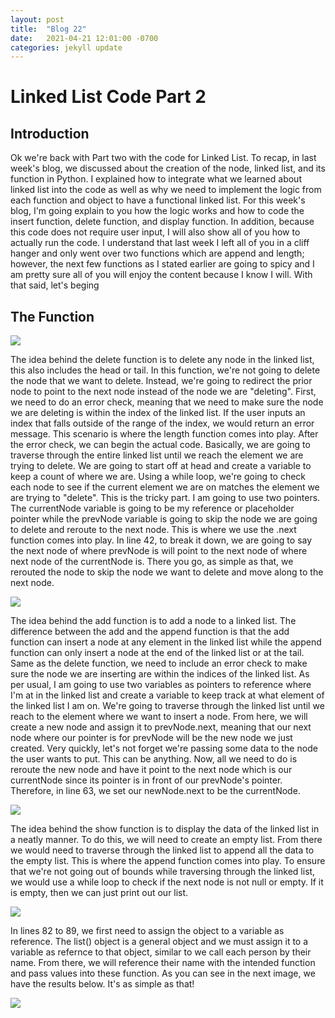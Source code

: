 ```yaml
---
layout: post
title:  "Blog 22"
date:   2021-04-21 12:01:00 -0700
categories: jekyll update
---
```


<h1><b>Linked List Code Part 2</b></h1>

<h2><b>Introduction</b></h2>
<p>Ok we're back with Part two with the code for Linked List. To recap, in last week's blog, we discussed about the creation of the node, linked list, and its function in Python. I explained how to integrate what we learned about linked list into the code as well as why we need to implement the logic from each function and object to have a functional linked list. For this week's blog, I'm going explain to you how the logic works and how to code the insert function, delete function, and display function. In addition, because this code does not require user input, I will also show all of you how to actually run the code. I understand that last week I left all of you in a cliff hanger and only went over two functions which are append and length; however, the next few functions as I stated earlier are going to spicy and I am pretty sure all of you will enjoy the content because I know I will. With that said, let's beging
</p>

<h2><b>The Function</b></h2>
<img src="https://i.gyazo.com/9c89d4750eca8ccd0adfc76925f92330.png">
<p>The idea behind the delete function is to delete any node in the linked list, this also includes the head or tail. In this function, we're not going to delete the node that we want to delete. Instead, we're going to redirect the prior node to point to the next node  instead of the node we are "deleting". First, we need to do an error check, meaning that we need to make sure the node we are deleting is within the index of the linked list. If the user inputs an index that falls outside of the range of the index, we would return an error message. This scenario is where the length function comes into play. After the error check, we can begin the actual code. Basically, we are going to traverse through the entire linked list until we reach the element we are trying to delete. We are going to start off at head and create a variable to keep a count of where we are. Using a while loop, we're going to check each node to see if the current element we are on matches the element we are trying to "delete". This is the tricky part. I am going to use two pointers. The currentNode variable is going to be my reference or placeholder pointer while the prevNode variable is going to skip the node we are going to delete and reroute to the next node. This is where we use the .next function comes into play. In line 42, to break it down, we are going to say the next node of where prevNode is will point to the next node of where next node of the currentNode is. There you go, as simple as that, we rerouted the node to skip the node we want to delete and move along to the next node.
</p>

<img src="https://i.gyazo.com/thumb/1200/48946b048aa5f6194a19834f667ca2e3-png.jpg">
<p>The idea behind the add function is to add a node to a linked list. The difference between the add and the append function is that the add function can insert a node at any element in the linked list while the append function can only insert a node at the end of the linked list or at the tail. Same as the delete function, we need to include an error check to make sure the node we are inserting are within the indices of the linked list. As per usual, I am going to use two variables as pointers to reference where I'm at in the linked list and create a variable to keep track at what element of the linked list I am on. We're going to traverse through the linked list until we reach to the element where we want to insert a node. From here, we will create a new node and assign it to prevNode.next, meaning that our next node where our pointer is for prevNode will be the new node we just created. Very quickly, let's not forget we're passing some data to the node the user wants to put. This can be anything. Now, all we need to do is reroute the new node and have it point to the next node which is our currentNode since its pointer is in front of our prevNode's pointer. Therefore, in line 63, we set our newNode.next to be the currentNode.
</p>

<img src="https://i.gyazo.com/8b9cd7bf35c7fb781c62262210d9e2e6.png">
<p>The idea behind the show function is to display the data of the linked list in a neatly manner. To do this, we will need to create an empty list. From there we would need to traverse through the linked list to append all the data to the empty list. This is where the append function comes into play. To ensure that we're not going out of bounds while traversing through the linked list, we would use a while loop to check if the next node is not null or empty. If it is empty, then we can just print out our list.
</p>

<img src="https://i.gyazo.com/30561785143f0cab2b746f4d26c8cb2e.png">
<p>In lines 82 to 89, we first need to assign the object to a variable as reference. The list() object is a general object and we must assign it to a variable as refernce to that object, similar to we call each person by their name. From there, we will reference their name with the intended function and pass values into these function. As you can see in the next image, we have the results below. It's as simple as that!
</p>
<img src="https://i.gyazo.com/8c09b9067e8e1cf8e90ddd22408586d2.png">